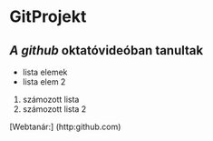 # GitProjekt

*A github* oktatóvideóban tanultak
----------------------------------
- lista elemek
- lista elem 2

1. számozott lista
2. számozott lista 2
 
[Webtanár:] (http:github.com)

